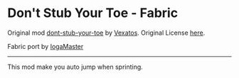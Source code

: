 # Don't Stub Your Toe - Fabric

Original mod [dont-stub-your-toe](https://github.com/Vexatos/dont-stub-your-toe) by [Vexatos](https://github.com/Vexatos). Original License [here](./LICENSE.Vexatos).

Fabric port by [IogaMaster](https://github.com/IogaMaster)

---

This mod make you auto jump when sprinting.
